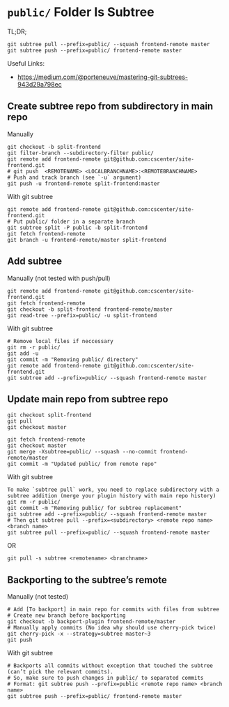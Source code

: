 # `public/` Folder Is Subtree

TL;DR;

```
git subtree pull --prefix=public/ --squash frontend-remote master
git subtree push --prefix=public/ frontend-remote master
```

Useful Links:

* https://medium.com/@porteneuve/mastering-git-subtrees-943d29a798ec

## Create subtree repo from subdirectory in main repo

Manually

```
git checkout -b split-frontend
git filter-branch --subdirectory-filter public/
git remote add frontend-remote git@github.com:cscenter/site-frontend.git
# git push  <REMOTENAME> <LOCALBRANCHNAME>:<REMOTEBRANCHNAME>
# Push and track branch (see `-u` argument)
git push -u frontend-remote split-frontend:master
```

With git subtree

```
git remote add frontend-remote git@github.com:cscenter/site-frontend.git
# Put public/ folder in a separate branch
git subtree split -P public -b split-frontend
git fetch frontend-remote
git branch -u frontend-remote/master split-frontend
```


## Add subtree

Manually (not tested with push/pull)

```
git remote add frontend-remote git@github.com:cscenter/site-frontend.git
git fetch frontend-remote
git checkout -b split-frontend frontend-remote/master
git read-tree --prefix=public/ -u split-frontend
```

With git subtree

```
# Remove local files if neccessary
git rm -r public/
git add -u
git commit -m "Removing public/ directory"
git remote add frontend-remote git@github.com:cscenter/site-frontend.git
git subtree add --prefix=public/ --squash frontend-remote master
```

## Update main repo from subtree repo

```
git checkout split-frontend
git pull
git checkout master
```


```
git fetch frontend-remote
git checkout master
git merge -Xsubtree=public/ --squash --no-commit frontend-remote/master
git commit -m "Updated public/ from remote repo"
```

With git subtree

```
To make `subtree pull` work, you need to replace subdirectory with a subtree addition (merge your plugin history with main repo history)
git rm -r public/
git commit -m "Removing public/ for subtree replacement"
git subtree add --prefix=public/ --squash frontend-remote master
# Then git subtree pull --prefix=<subdirectory> <remote repo name> <branch name>
git subtree pull --prefix=public/ --squash frontend-remote master
```

OR 

```
git pull -s subtree <remotename> <branchname>
```

## Backporting to the subtree’s remote

Manually (not tested)

```
# Add [To backport] in main repo for commits with files from subtree
# Create new branch before backporting
git checkout -b backport-plugin frontend-remote/master
# Manually apply commits (No idea why should use cherry-pick twice)
git cherry-pick -x --strategy=subtree master~3
git push
```

With git subtree

```
# Backports all commits without exception that touched the subtree (can’t pick the relevant commits).
# So, make sure to push changes in public/ to separated commits
# Format: git subtree push --prefix=public <remote repo name> <branch name>
git subtree push --prefix=public/ frontend-remote master
```